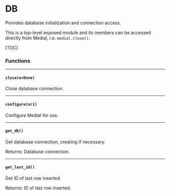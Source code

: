 # DB

Provides database initialization and connection access.

This is a top-level exposed module and its members can be accessed directly
from Medial, i.e. `medial.close()`.

[TOC]

### Functions
---

####  <code>close(e=None)</code>

  

  
Close database connection.
  

  

---

####  <code>configure(uri)</code>

  

  
Configure Medial for use.
  

  

---

####  <code>get_db()</code>

  

  
Get database connection, creating if necessary.

Returns: Database connection.
  

  

---

####  <code>get_last_id()</code>

  

  
Get ID of last row inserted.

Returns: ID of last row inserted.
